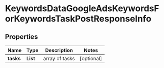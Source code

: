 # KeywordsDataGoogleAdsKeywordsForKeywordsTaskPostResponseInfo


## Properties

| Name | Type | Description | Notes |
|------------ | ------------- | ------------- | -------------|
**tasks** | **List<KeywordsDataGoogleAdsKeywordsForKeywordsTaskPostTaskInfo>** | array of tasks |[optional]|
